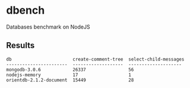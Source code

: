 # dbench
Databases benchmark on NodeJS

## Results

```
db                       create-comment-tree  select-child-messages
-----------------------  -------------------  --------------------
mongodb-3.0.6            26337                56
nodejs-memory            17                   1
orientdb-2.1.2-document  15449                28
```
